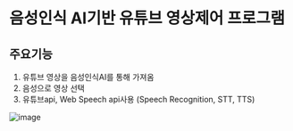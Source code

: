 # 음성인식 AI기반 유튜브 영상제어 프로그램

## 주요기능
1. 유튜브 영상을 음성인식AI를 통해 가져옴
2. 음성으로 영상 선택
3. 유튜브api, Web Speech api사용 (Speech Recognition, STT, TTS)

![image](https://user-images.githubusercontent.com/70315082/93495611-42fc9600-f949-11ea-8889-e8972a8742cd.png)

